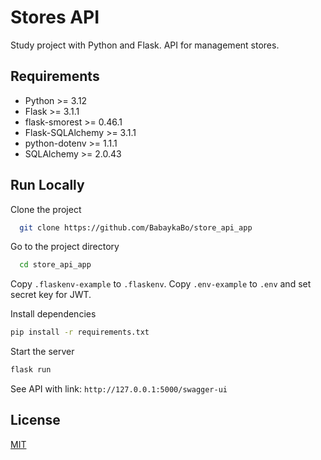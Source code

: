 
# Stores API 
Study project with Python and Flask. API for management stores.  

## Requirements
* Python >= 3.12
* Flask >= 3.1.1
* flask-smorest >= 0.46.1
* Flask-SQLAlchemy >= 3.1.1
* python-dotenv >= 1.1.1
* SQLAlchemy >= 2.0.43

## Run Locally  

Clone the project  

~~~bash  
  git clone https://github.com/BabaykaBo/store_api_app
~~~

Go to the project directory  

~~~bash  
  cd store_api_app
~~~

Copy `.flaskenv-example` to `.flaskenv`. Copy `.env-example` to `.env` and set secret key for JWT.

Install dependencies  

~~~bash  
pip install -r requirements.txt
~~~

Start the server  

~~~bash  
flask run
~~~

See API with link: `http://127.0.0.1:5000/swagger-ui`

## License  

[MIT](https://choosealicense.com/licenses/mit/)

